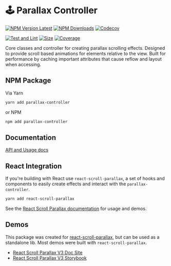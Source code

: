# 🕹 Parallax Controller

[![NPM Version Latest](https://img.shields.io/npm/v/parallax-controller/latest)](https://www.npmjs.com/package/parallax-controller)
[![NPM Downloads](https://img.shields.io/npm/dm/parallax-controller)](https://www.npmjs.com/package/parallax-controller)
[![Codecov](https://codecov.io/gh/jscottsmith/parallax-controller/branch/master/graph/badge.svg)](https://codecov.io/gh/jscottsmith/parallax-controller)

[![Test and Lint](https://github.com/jscottsmith/parallax-controller/actions/workflows/main.yml/badge.svg)](https://github.com/jscottsmith/parallax-controller/actions/workflows/main.yml)
[![Size](https://github.com/jscottsmith/parallax-controller/actions/workflows/size.yml/badge.svg)](https://github.com/jscottsmith/parallax-controller/actions/workflows/size.yml)
[![Coverage](https://github.com/jscottsmith/parallax-controller/actions/workflows/coverage.yml/badge.svg)](https://github.com/jscottsmith/parallax-controller/actions/workflows/coverage.yml)

Core classes and controller for creating parallax scrolling effects. Designed to provide scroll based animations for elements relative to the view. Built for performance by caching important attributes that cause reflow and layout when accessing.

## NPM Package

Via Yarn

```bash
yarn add parallax-controller
```

or NPM

```bash
npm add parallax-controller
```

## Documentation

[API and Usage docs](https://parallax-controller.vercel.app/docs/intro)

## React Integration

If you're building with React use `react-scroll-parallax`, a set of hooks and components to easily create effects and interact with the `parallax-controller`.

```bash
yarn add react-scroll-parallax
```

See the [React Scroll Parallax documentation](https://react-scroll-parallax.damnthat.tv/) for usage and demos.

## Demos

This package was created for [react-scroll-parallax](https://github.com/jscottsmith/react-scroll-parallax), but can be used as a standalone lib. Most demos were built with `react-scroll-parallax`.

- [React Scroll Parallax V3 Doc Site](https://react-scroll-parallax-docs.netlify.app/)
- [React Scroll Parallax V3 Storybook](https://react-scroll-parallax-v3.surge.sh/)
